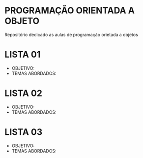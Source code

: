 # PROGRAMAÇÃO ORIENTADA A OBJETO
Repositório dedicado as aulas de programação orietada a objetos
# LISTA 01
- OBJETIVO:
- TEMAS ABORDADOS:
# LISTA 02
- OBJETIVO:
- TEMAS ABORDADOS:
# LISTA 03
- OBJETIVO:
- TEMAS ABORDADOS:
